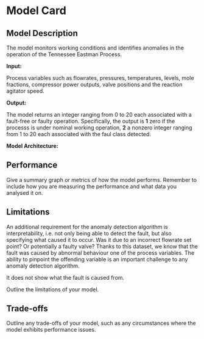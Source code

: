 # Model Card

## Model Description

The model monitors working conditions and identifies anomalies in the operation of the Tennessee Eastman Process. 

**Input:** 

Process variables such as flowrates, pressures, temperatures, levels, mole fractions, compressor power outputs, valve positions and the reaction agitator speed.


**Output:** 

The model returns an integer ranging from 0 to 20 each associated with a fault-free or faulty operation. Specifically, the output is 
**1** zero if the processs is under nominal working operation,
**2** a nonzero integer ranging from 1 to 20 each associated with the faul class detected.

**Model Architecture:** 



## Performance

Give a summary graph or metrics of how the model performs. Remember to include how you are measuring the performance and what data you analysed it on. 

## Limitations

An additional requirement for the anomaly detection algorithm is interpretability, i.e. not only being able to detect the fault, but also specifying what caused it to occur. Was it due to an incorrect flowrate set point? Or potentially a faulty valve? Thanks to this dataset, we know that the fault was caused by abnormal behaviour one of the process variables. The ability to pinpoint the offending variable is an important challenge to any anomaly detection algorithm.

It does not show what the fault is caused from. 

Outline the limitations of your model.

## Trade-offs

Outline any trade-offs of your model, such as any circumstances where the model exhibits performance issues. 
